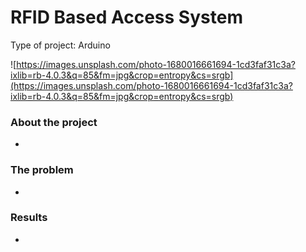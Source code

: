 # RFID Based Access System

Type of project: Arduino

![https://images.unsplash.com/photo-1680016661694-1cd3faf31c3a?ixlib=rb-4.0.3&q=85&fm=jpg&crop=entropy&cs=srgb](https://images.unsplash.com/photo-1680016661694-1cd3faf31c3a?ixlib=rb-4.0.3&q=85&fm=jpg&crop=entropy&cs=srgb)

### About the project

- 

### The problem

- 

### Results

-